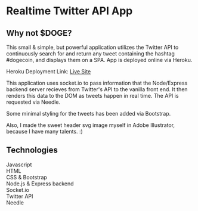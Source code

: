 # Realtime Twitter API App

## Why not $DOGE?

This small & simple, but powerful application utilizes the Twitter API to continuously search for and return any tweet containing the hashtag #dogecoin, and displays them on a SPA. App is deployed online via Heroku.

Heroku Deployment Link: [Live Site](https://dry-temple-34762.herokuapp.com/)

This application uses socket.io to pass information that the Node/Express backend server recieves from Twitter's API to the vanilla front end. It then renders this data to the DOM as tweets happen in real time. The API is requested via Needle.

Some minimal styling for the tweets has been added via Bootstrap.

Also, I made the sweet header svg image myself in Adobe Illustrator, because I have many talents. :)

## Technologies

Javascript  
HTML  
CSS & Bootstrap    
Node.js & Express backend  
Socket.io  
Twitter API  
Needle  
